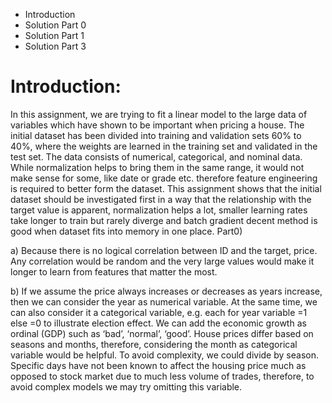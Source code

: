 - Introduction
- Solution Part 0
- Solution Part 1
- Solution Part 3



# Introduction: 


In this assignment, we are trying to fit a linear model to the large data of variables which have shown to be important when pricing a house. The initial  dataset has been divided into training and validation sets 60% to 40%, where the weights are learned in the training set and validated in the test set. The data consists of numerical, categorical, and nominal data. While normalization helps to bring them in the same range, it would not make sense for some, like date or grade etc. therefore feature engineering is required to better form the dataset. This assignment shows that the initial dataset should be investigated first in a way that the relationship with the target value is apparent, normalization helps a lot, smaller learning rates take longer to train but rarely diverge and batch gradient decent method is good when dataset fits into memory in one place. 
Part0) 

a) Because there is no logical correlation between ID and the target, price. Any correlation would be random and the very large values would make it longer to learn from features that matter the most. 

b) If we assume the price always increases or decreases as years increase, then we can consider the year as numerical variable. At the same time, we can also consider it a categorical variable, e.g. each for year variable =1 else =0 to illustrate election effect. We can add the economic growth as ordinal (GDP) such as ‘bad’, ‘normal’, ‘good’. House prices differ based on seasons and months, therefore, considering the month as categorical variable would be helpful. To avoid complexity, we could divide by season.  Specific days have not been known to affect the housing price much as opposed to stock market due to much less volume of trades, therefore, to avoid complex models we may try omitting this variable.  

